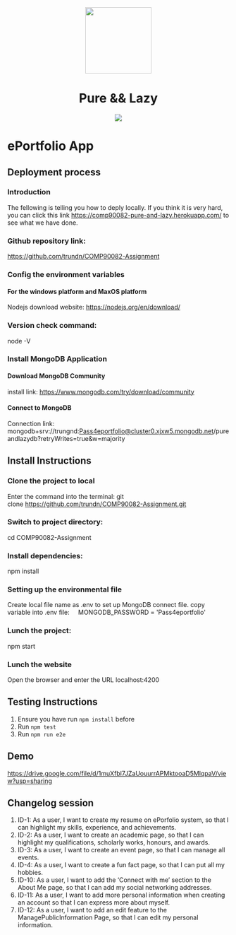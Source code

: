 <div align="center">
    <img src="https://upload.wikimedia.org/wikipedia/commons/3/39/Lambda_lc.svg" height="150"/>
</div>
<h1 align="center">
    Pure && Lazy
</h1>
<div align="center">
    <img src="https://pyheroku-badge.herokuapp.com/?app=pure-and-lazy&style=flat"/>
</div>

# ePortfolio App

## Deployment process
### Introduction
The fellowing is telling you how to deply locally. If you think it is very hard, you can click this link https://comp90082-pure-and-lazy.herokuapp.com/ to see what we have done.

### Github repository link:
https://github.com/trundn/COMP90082-Assignment

### Config the environment variables
#### For the windows platform and MaxOS platform
Nodejs download website: https://nodejs.org/en/download/

### Version check command:
node -V

### Install MongoDB Application
#### Download MongoDB Community
install link: https://www.mongodb.com/try/download/community

#### Connect to MongoDB
Connection link: 
mongodb+srv://trungnd:Pass4eportfolio@cluster0.xjxw5.mongodb.net/pureandlazydb?retryWrites=true&w=majority


## Install Instructions
### Clone the project to local
Enter the command into the terminal:
git clone https://github.com/trundn/COMP90082-Assignment.git

### Switch to project directory:
cd COMP90082-Assignment

### Install dependencies:
npm install

### Setting up the environmental file
Create local file name as .env to set up MongoDB connect file.
copy variable into .env file:     MONGODB_PASSWORD = 'Pass4eportfolio'

### Lunch the project:
npm start

### Lunch the website
Open the browser and enter the URL localhost:4200


## Testing Instructions
1. Ensure you have run `npm install` before
2. Run `npm test`
3. Run `npm run e2e`

## Demo
https://drive.google.com/file/d/1muXfbl7JZaUouurrAPMktooaD5MlqpaV/view?usp=sharing

## Changelog session
1. ID-1: As a user, I want to create my resume on ePorfolio system, so that I can highlight my skills, experience, and achievements.
2. ID-2: As a user, I want to create an academic page, so that I can highlight my qualifications, scholarly works, honours, and awards.
3. ID-3: As a user, I want to create an event page, so that I can manage all events.
4. ID-4: As a user, I want to create a fun fact page, so that I can put all my hobbies.
5. ID-10: As a user, I want to add the ‘Connect with me’ section to the About Me page, so that I can add my social networking addresses.
6. ID-11: As a user, I want to add more personal information when creating an account so that I can express more about myself.
7. ID-12: As a user, I want to add an edit feature to the ManagePublicInformation Page, so that I can edit my personal information.
